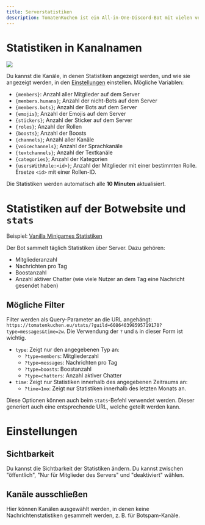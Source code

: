 ```yaml
---
title: Serverstatistiken
description: TomatenKuchen ist ein All-in-One-Discord-Bot mit vielen verschiedenen Funktionen. Erklärt die Verwendung von Serverstatistiken
---
```


# Statistiken in Kanalnamen

![](https://tomatenkuchen.eu/assets/images/stats.webp)

Du kannst die Kanäle, in denen Statistiken angezeigt werden, und wie sie angezeigt werden, in den [Einstellungen](https://tomatenkuchen.eu/dashboard/settings/) einstellen.
Mögliche Variablen:
- `{members}`: Anzahl aller Mitglieder auf dem Server
- `{members.humans}`; Anzahl der nicht-Bots auf dem Server
- `{members.bots}`; Anzahl der Bots auf dem Server
- `{emojis}`; Anzahl der Emojis auf dem Server
- `{stickers}`; Anzahl der Sticker auf dem Server
- `{roles}`; Anzahl der Rollen
- `{boosts}`; Anzahl der Boosts
- `{channels}`; Anzahl aller Kanäle
- `{voicechannels}`; Anzahl der Sprachkanäle
- `{textchannels}`; Anzahl der Textkanäle
- `{categories}`; Anzahl der Kategorien
- `{usersWithRole:<id>}`; Anzahl der Mitglieder mit einer bestimmten Rolle. Ersetze `<id>` mit einer Rollen-ID.

Die Statistiken werden automatisch alle **10 Minuten** aktualisiert.

# Statistiken auf der Botwebsite und `stats`

Beispiel: [Vanilla Minigames Statistiken](https://tomatenkuchen.eu/stats/?guild=608640398595719170)

Der Bot sammelt täglich Statistiken über Server. Dazu gehören:
- Mitgliederanzahl
- Nachrichten pro Tag
- Boostanzahl
- Anzahl aktiver Chatter (wie viele Nutzer an dem Tag eine Nachricht gesendet haben)

## Mögliche Filter
Filter werden als Query-Parameter an die URL angehängt: `https://tomatenkuchen.eu/stats/?guild=608640398595719170?type=messages&time=2w`. Die Verwendung der `?` und `&` in dieser Form ist wichtig.

- `type`: Zeigt nur den angegebenen Typ an:
	- `?type=members`: Mitgliederzahl
	- `?type=messages`: Nachrichten pro Tag
	- `?type=boosts`: Boostanzahl
	- `?type=chatters`: Anzahl aktiver Chatter
- `time`: Zeigt nur Statistiken innerhalb des angegebenen Zeitraums an:
	- `?time=1mo`: Zeigt nur Statistiken innerhalb des letzten Monats an.

Diese Optionen können auch beim `stats`-Befehl verwendet werden. Dieser generiert auch eine entsprechende URL, welche geteilt werden kann.

# Einstellungen

## Sichtbarkeit
Du kannst die Sichtbarkeit der Statistiken ändern. Du kannst zwischen "öffentlich", "Nur für Mitglieder des Servers" und "deaktiviert" wählen.

## Kanäle ausschließen
Hier können Kanälen ausgewählt werden, in denen keine Nachrichtenstatistiken gesammelt werden, z. B. für Botspam-Kanäle.
